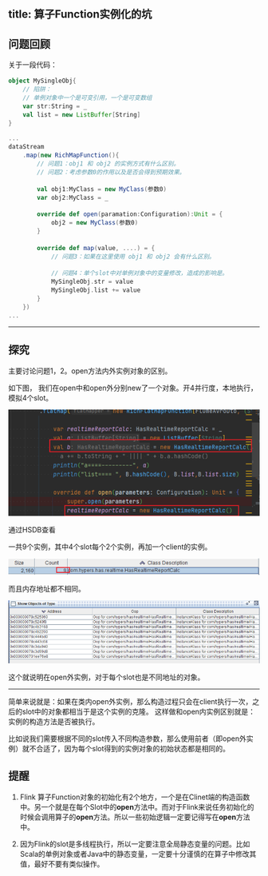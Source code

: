 title: 算子Function实例化的坑
---

## 问题回顾

关于一段代码：

```scala
object MySingleObj{
	// 陷阱：
	// 单例对象中一个是可变引用，一个是可变数组
	var str:String = _
	val list = new ListBuffer[String]
}
```

```scala
...
dataStream
	.map(new RichMapFunction(){
		// 问题1：obj1 和 obj2 的实例方式有什么区别。
		// 问题2：考虑参数0的作用以及是否会得到预期效果。
		
		val obj1:MyClass = new MyClass(参数0)
		var obj2:MyClass = _
		
		override def open(paramation:Configuration):Unit = {
			obj2 = new MyClass(参数0)
		}
		
		override def map(value, ....) = {
			// 问题3：如果在这里使用 obj1 和 obj2 会有什么区别。
			
			// 问题4：单个slot中对单例对象中的变量修改，造成的影响是。
			MySingleObj.str = value
			MySingleObj.list += value
		}
	})
...
```
---
## 探究

主要讨论问题1，2。open方法内外实例对象的区别。

如下图， 我们在open中和open外分别new了一个对象。开4并行度，本地执行，模拟4个slot。

![算子Function实例化的坑/image-20210127164519575.png](算子Function实例化的坑/image-20210127164519575.png)

通过HSDB查看

一共9个实例，其中4个slot每个2个实例，再加一个client的实例。

![算子Function实例化的坑/image-20210127164536390.png](算子Function实例化的坑/image-20210127164536390.png)

而且内存地址都不相同。

![算子Function实例化的坑/image-20210127164456455.png](算子Function实例化的坑/image-20210127164456455.png)

这个就说明在open外实例，对于每个slot也是不同地址的对象。

---

简单来说就是：如果在类内open外实例，那么构造过程只会在client执行一次，之后的slot中的对象都相当于是这个实例的克隆。
这样做和open内实例区别就是：实例的构造方法是否被执行。

比如说我们需要根据不同的slot传入不同构造参数，那么使用前者（即open外实例）就不合适了，因为每个slot得到的实例对象的初始状态都是相同的。

## 提醒

1. Flink 算子Function对象的初始化有2个地方，一个是在Clinet端的构造函数中。另一个就是在每个Slot中的**open**方法中。而对于Flink来说任务初始化的时候会调用算子的**open**方法。所以一些初始逻辑一定要记得写在**open**方法中。

2. 因为Flink的slot是多线程执行，所以一定要注意全局静态变量的问题。比如Scala的单例对象或者Java中的静态变量，一定要十分谨慎的在算子中修改其值，最好不要有类似操作。
